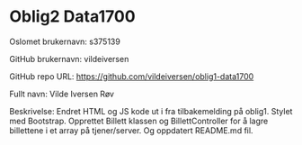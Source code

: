 # Oblig2 Data1700

Oslomet brukernavn: s375139

GitHub brukernavn: vildeiversen

GitHub repo URL: https://github.com/vildeiversen/oblig1-data1700

Fullt navn: Vilde Iversen Røv

Beskrivelse: Endret HTML og JS kode ut i fra tilbakemelding på oblig1. Stylet med Bootstrap. Opprettet Billett klassen og BillettController for å lagre billettene i et array på tjener/server. Og oppdatert README.md fil.
